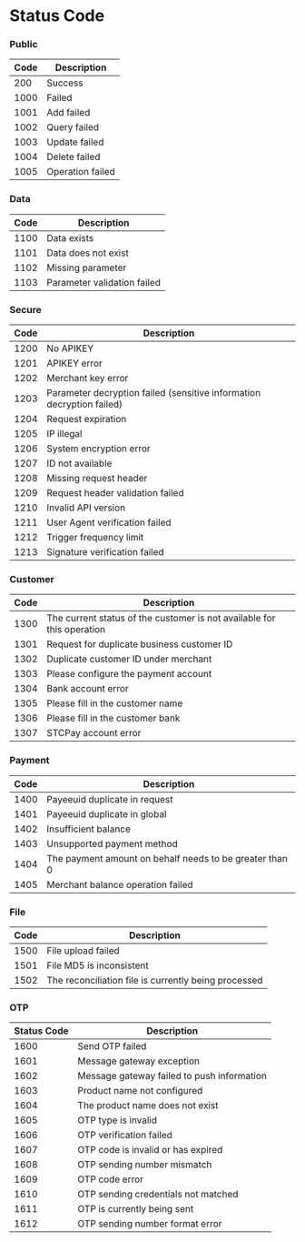 # Status Code

### Public

| Code | Description      |
| ---- | ---------------- |
| 200  | Success          |
| 1000 | Failed           |
| 1001 | Add failed       |
| 1002 | Query failed     |
| 1003 | Update failed    |
| 1004 | Delete failed    |
| 1005 | Operation failed |

### Data

| Code | Description                 |
| ---- | --------------------------- |
| 1100 | Data exists                 |
| 1101 | Data does not exist         |
| 1102 | Missing parameter           |
| 1103 | Parameter validation failed |

### Secure

| Code | Description                                                           |
| ---- | --------------------------------------------------------------------- |
| 1200 | No APIKEY                                                             |
| 1201 | APIKEY error                                                          |
| 1202 | Merchant key error                                                    |
| 1203 | Parameter decryption failed (sensitive information decryption failed) |
| 1204 | Request expiration                                                    |
| 1205 | IP illegal                                                            |
| 1206 | System encryption error                                               |
| 1207 | ID not available                                                      |
| 1208 | Missing request header                                                |
| 1209 | Request header validation failed                                      |
| 1210 | Invalid API version                                                   |
| 1211 | User Agent verification failed                                        |
| 1212 | Trigger frequency limit                                               |
| 1213 | Signature verification failed                                         |

### Customer

| Code | Description                                                            |
| ---- | ---------------------------------------------------------------------- |
| 1300 | The current status of the customer is not available for this operation |
| 1301 | Request for duplicate business customer ID                             |
| 1302 | Duplicate customer ID under merchant                                   |
| 1303 | Please configure the payment account                                   |
| 1304 | Bank account error                                                     |
| 1305 | Please fill in the customer name                                       |
| 1306 | Please fill in the customer bank                                       |
| 1307 | STCPay account error                                                   |

### Payment

| Code | Description                                             |
| ---- | ------------------------------------------------------- |
| 1400 | Payeeuid duplicate in request                           |
| 1401 | Payeeuid duplicate in global                            |
| 1402 | Insufficient balance                                    |
| 1403 | Unsupported payment method                              |
| 1404 | The payment amount on behalf needs to be greater than 0 |
| 1405 | Merchant balance operation failed                       |

### File

| Code | Description                                          |
| ---- | ---------------------------------------------------- |
| 1500 | File upload failed                                   |
| 1501 | File MD5 is inconsistent                             |
| 1502 | The reconciliation file is currently being processed |

### OTP

| Status Code | Description                                |
| ----------- | ------------------------------------------ |
| 1600        | Send OTP failed                            |
| 1601        | Message gateway exception                  |
| 1602        | Message gateway failed to push information |
| 1603        | Product name not configured                |
| 1604        | The product name does not exist            |
| 1605        | OTP type is invalid                        |
| 1606        | OTP verification failed                    |
| 1607        | OTP code is invalid or has expired         |
| 1608        | OTP sending number mismatch                |
| 1609        | OTP code error                             |
| 1610        | OTP sending credentials not matched        |
| 1611        | OTP is currently being sent                |
| 1612        | OTP sending number format error            |